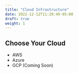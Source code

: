 ```yaml
---
title: "Cloud Infrastructure"
date: 2022-12-12T11:29:49-05:00
draft: true
weight: 1
---
```


## Choose Your Cloud
* AWS
* Azure
* GCP (Coming Soon)

